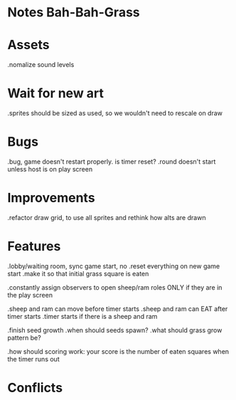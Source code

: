 # Notes Bah-Bah-Grass

# Assets

.nomalize sound levels

# Wait for new art

.sprites should be sized as used, so we wouldn't need to rescale on draw

# Bugs

.bug, game doesn't restart properly. is timer reset?
.round doesn't start unless host is on play screen

# Improvements

.refactor draw grid, to use all sprites and rethink how alts are drawn

# Features

.lobby/waiting room, sync game start, no
.reset everything on new game start
.make it so that initial grass square is eaten

.constantly assign observers to open sheep/ram roles ONLY if they are in the play screen

.sheep and ram can move before timer starts
.sheep and ram can EAT after timer starts
.timer starts if there is a sheep and ram

.finish seed growth
.when should seeds spawn?
.what should grass grow pattern be?

.how should scoring work: your score is the number of eaten squares when the timer runs out

# Conflicts
